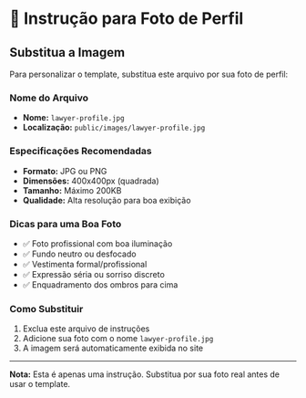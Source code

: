 # 📸 Instrução para Foto de Perfil

## Substitua a Imagem

Para personalizar o template, substitua este arquivo por sua foto de perfil:

### Nome do Arquivo
- **Nome:** `lawyer-profile.jpg`
- **Localização:** `public/images/lawyer-profile.jpg`

### Especificações Recomendadas
- **Formato:** JPG ou PNG
- **Dimensões:** 400x400px (quadrada)
- **Tamanho:** Máximo 200KB
- **Qualidade:** Alta resolução para boa exibição

### Dicas para uma Boa Foto
- ✅ Foto profissional com boa iluminação
- ✅ Fundo neutro ou desfocado
- ✅ Vestimenta formal/profissional
- ✅ Expressão séria ou sorriso discreto
- ✅ Enquadramento dos ombros para cima

### Como Substituir
1. Exclua este arquivo de instruções
2. Adicione sua foto com o nome `lawyer-profile.jpg`
3. A imagem será automaticamente exibida no site

---

**Nota:** Esta é apenas uma instrução. Substitua por sua foto real antes de usar o template.